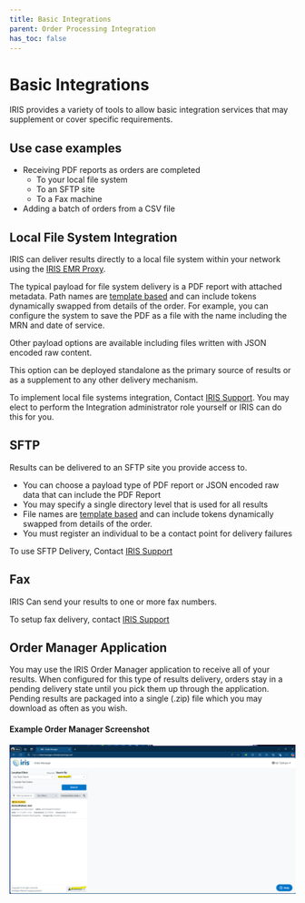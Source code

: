 ```yaml
---
title: Basic Integrations
parent: Order Processing Integration
has_toc: false
---
```


# Basic Integrations
IRIS provides a variety of tools to allow basic integration services that may supplement or cover specific requirements.  

## Use case examples
- Receiving PDF reports as orders are completed
     - To your local file system
     - To an SFTP site
     - To a Fax machine
- Adding a batch of orders from a CSV file


## Local File System Integration
IRIS can deliver results directly to a local file system within your network using the [IRIS EMR Proxy](/integration/IRISEMRProxy/). 

The typical payload for file system delivery is a PDF report with attached metadata.  Path names are [template based](/integration/FileNameTemplates/) and can include tokens dynamically swapped from details of the order. For example, you can configure the system to save the PDF as a file with the name including the MRN and date of service.  

Other payload options are available including files written with JSON encoded raw content.  

This option can be deployed standalone as the primary source of results or as a supplement to any other delivery mechanism. 

To implement local file systems integration, Contact <a href="mailto:support@irishelp.zendesk.com">IRIS Support</a>.  You may elect to perform the Integration administrator role yourself or IRIS can do this for you. 

## SFTP 
Results can be delivered to an SFTP site you provide access to.  

- You can choose a payload type of PDF report or JSON encoded raw data that can include the PDF Report
- You may specify a single directory level that is used for all results
- File names are [template based](/integration/FileNameTemplates/) and can include tokens dynamically swapped from details of the order.  
- You must register an individual to be a contact point for delivery failures

To use SFTP Delivery, Contact <a href="mailto:support@irishelp.zendesk.com">IRIS Support</a>


## Fax
IRIS Can send your results to one or more fax numbers.

To setup fax delivery, contact <a href="mailto:support@irishelp.zendesk.com">IRIS Support</a>

## Order Manager Application
You may use the IRIS Order Manager application to receive all of your results.  When configured for this type of results delivery, orders stay in a pending delivery state until you pick them up through the application.  Pending results are packaged into a single (.zip) file which you may download as often as you wish.  

#### Example Order Manager Screenshot
![OrderManagerResults](/assets//ordermanagerresults.png)